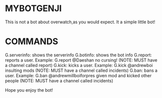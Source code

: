 # MYBOTGENJI

This is not a bot about overwatch,as you would expect. It a simple little bot!

# COMMANDS

G.serverinfo: shows the serverinfo
G.botinfo: shows the bot info
G.report: reports a user. Example: G.report @Daeshan no cursing! (NOTE: MUST have a channel called report)
G.kick: kicks a user. Example: G.kick @andrewboi insulting mods (NOTE: MUST have a channel called incidents)
G.ban: bans a user. Example: G.ban @andrewmillboiforpres given mod and kicked other people (NOTE: MUST have a channel called incidents)

Hope you enjoy the bot!
